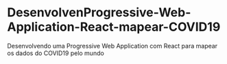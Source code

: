 # DesenvolvenProgressive-Web-Application-React-mapear-COVID19
Desenvolvendo uma Progressive Web Application com React para mapear os dados do COVID19 pelo mundo
